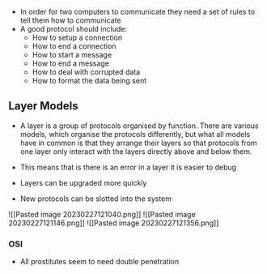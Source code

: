 - In order for two computers to communicate they need a set of rules to tell them how to communicate
- A good protocol should include:
	- How to setup a connection
	- How to end a connection
	- How to start a message 
	- How to end a message
	- How to deal with corrupted data 
	- How to format the data being sent

## Layer Models
- A layer is a group of protocols organised by function. There are various models, which organise the protocols differently, but what all models have in common is that they arrange their layers so that protocols from one layer only interact with the layers directly above and below them.

- This means that is there is an error in a layer it is easier to debug
- Layers can be upgraded more quickly
- New protocols can be slotted into the system

![[Pasted image 20230227121040.png]]
![[Pasted image 20230227121146.png]]
![[Pasted image 20230227121356.png]]

### OSI
- All prostitutes seem to need double penetration